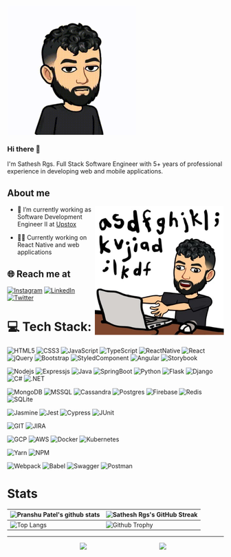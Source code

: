 <img align="center" width="300" height="300" src="https://github.com/satheshrgs/satheshrgs/blob/b9f962b63be47a4ee1daa1bace53d669e6f8ea78/assets/bitmoji.gif">

### Hi there 👋
I'm Sathesh Rgs. Full Stack Software Engineer with 5+ years of professional experience in developing web and mobile applications.

## About me

<img align="right" width="300" height="300" src="https://raw.githubusercontent.com/satheshrgs/satheshrgs/initial/assets/bitmoji.jpeg">


- 🔭 I’m currently working as Software Development Engineer II at [Upstox](https://upstox.com/)

- 👨‍💻 Currently working on React Native and web applications


## 🌐 Reach me at
[![Instagram](https://img.shields.io/badge/Instagram-%23E4405F.svg?&style=for-the-badge&logo=Instagram&logoColor=white)](https://www.instagram.com/satheshrgs/) 
[![LinkedIn](https://img.shields.io/badge/LinkedIn-%230077B5.svg?&style=for-the-badge&logo=linkedin&logoColor=white)](https://www.linkedin.com/in/sathesh-rgs-536123a0/) 
[![Twitter](https://img.shields.io/badge/Twitter-%231DA1F2.svg?&style=for-the-badge&logo=Twitter&logoColor=white)](https://twitter.com/sathesh_rgs) 


# 💻 Tech Stack:
<span><img alt="HTML5" src="https://img.shields.io/badge/HTML5-E34F26?style=for-the-badge&logo=html5&logoColor=white" ></span>
<span><img alt="CSS3" src="https://img.shields.io/badge/CSS3-1572B6?style=for-the-badge&logo=css3&logoColor=whitee" ></span>
<span><img alt="JavaScript" src="https://img.shields.io/badge/JavaScript-323330?style=for-the-badge&logo=javascript&logoColor=F7DF1E" ></span>
<span><img alt="TypeScript" src="https://img.shields.io/badge/TypeScript-007ACC?style=for-the-badge&logo=typescript&logoColor=white" ></span>
<span><img alt="ReactNative" src="https://img.shields.io/badge/React_Native-20232A?style=for-the-badge&logo=react&logoColor=61DAFB"></span>
<span><img alt="React" src="https://img.shields.io/badge/React-20232A?style=for-the-badge&logo=react&logoColor=61DAFB"></span>
<span><img alt="jQuery" src="https://img.shields.io/badge/jQuery-0769AD?style=for-the-badge&logo=jquery&logoColor=white"></span>
<span><img alt="Bootstrap" src="https://img.shields.io/badge/Bootstrap-563D7C?style=for-the-badge&logo=bootstrap&logoColor=white"></span>
<span><img alt="StyledComponent" src="https://img.shields.io/badge/styled--components-DB7093?style=for-the-badge&logo=styled-components&logoColor=white"></span>
<span><img alt="Angular" src="https://img.shields.io/badge/Angular-DD0031?style=for-the-badge&logo=angular&logoColor=white"></span>
<span><img alt="Storybook" src="https://img.shields.io/badge/storybook-FF4785?style=for-the-badge&logo=storybook&logoColor=white"></span>

<span><img alt="Nodejs" src="https://img.shields.io/badge/Node.js-339933?style=for-the-badge&logo=nodedotjs&logoColor=white"></span>
<span><img alt="Expressjs" src="https://img.shields.io/badge/Express.js-000000?style=for-the-badge&logo=express&logoColor=white"></span>
<span><img alt="Java" src="https://img.shields.io/badge/Java-ED8B00?style=for-the-badge&logo=java&logoColor=white" ></span>
<span><img alt="SpringBoot" src="https://img.shields.io/badge/Spring_Boot-F2F4F9?style=for-the-badge&logo=spring-boot"></span>
<span><img alt="Python" src="https://img.shields.io/badge/Python-FFD43B?style=for-the-badge&logo=python&logoColor=blue" ></span>
<span><img alt="Flask" src="https://img.shields.io/badge/Flask-000000?style=for-the-badge&logo=flask&logoColor=white"></span>
<span><img alt="Django" src="https://img.shields.io/badge/Django-092E20?style=for-the-badge&logo=django&logoColor=green"></span>
<span><img alt="C#" src="https://img.shields.io/badge/c%23-%23239120.svg?style=for-the-badge&logo=c-sharp&logoColor=white"></span>
<span><img alt=".NET" src="https://img.shields.io/badge/.NET-5C2D91?style=for-the-badge&logo=.net&logoColor=white"></span>

<span><img alt="MongoDB" src="https://img.shields.io/badge/MongoDB-4EA94B?style=for-the-badge&logo=mongodb&logoColor=white"></span>
<span><img alt="MSSQL" src="https://img.shields.io/badge/Microsoft_SQL_Server-CC2927?style=for-the-badge&logo=microsoft-sql-server&logoColor=white"></span>
<span><img alt="Cassandra" src="https://img.shields.io/badge/Cassandra-1287B1?style=for-the-badge&logo=apache%20cassandra&logoColor=white"></span>
<span><img alt="Postgres" src="https://img.shields.io/badge/PostgreSQL-316192?style=for-the-badge&logo=postgresql&logoColor=white"></span>
<span><img alt="Firebase" src="https://img.shields.io/badge/firebase-ffca28?style=for-the-badge&logo=firebase&logoColor=black"></span>
<span><img alt="Redis" src="https://img.shields.io/badge/redis-%23DD0031.svg?&style=for-the-badge&logo=redis&logoColor=white"></span>
<span><img alt="SQLite" src="https://img.shields.io/badge/SQLite-07405E?style=for-the-badge&logo=sqlite&logoColor=white"></span>


<span><img alt="Jasmine" src="https://img.shields.io/badge/Jasmine-8A4182?style=for-the-badge&logo=Jasmine&logoColor=white"></span>
<span><img alt="Jest" src="https://img.shields.io/badge/Jest-C21325?style=for-the-badge&logo=jest&logoColor=white"></span>
<span><img alt="Cypress" src="https://img.shields.io/badge/Cypress-17202C?style=for-the-badge&logo=cypress&logoColor=white"></span>
<span><img alt="JUnit" src="https://img.shields.io/badge/Junit5-25A162?style=for-the-badge&logo=junit5&logoColor=white"></span>

<span><img alt="GIT" src="https://img.shields.io/badge/GIT-E44C30?style=for-the-badge&logo=git&logoColor=white"></span>
<span><img alt="JIRA" src="https://img.shields.io/badge/Jira-0052CC?style=for-the-badge&logo=Jira&logoColor=white"></span>

<span><img alt="GCP" src="https://img.shields.io/badge/Google_Cloud-4285F4?style=for-the-badge&logo=google-cloud&logoColor=white"></span>
<span><img alt="AWS" src="https://img.shields.io/badge/Amazon_AWS-FF9900?style=for-the-badge&logo=amazonaws&logoColor=white"></span>
<span><img alt="Docker" src="https://img.shields.io/badge/Docker-2CA5E0?style=for-the-badge&logo=docker&logoColor=white"></span>
<span><img alt="Kubernetes" src="https://img.shields.io/badge/kubernetes-326ce5.svg?&style=for-the-badge&logo=kubernetes&logoColor=white"></span>

<span><img alt="Yarn" src="https://img.shields.io/badge/Yarn-2C8EBB?style=for-the-badge&logo=yarn&logoColor=white"></span>
<span><img alt="NPM" src="https://img.shields.io/badge/npm-CB3837?style=for-the-badge&logo=npm&logoColor=white"></span>

<span><img alt="Webpack" src="https://img.shields.io/badge/Webpack-8DD6F9?style=for-the-badge&logo=Webpack&logoColor=white"></span>
<span><img alt="Babel" src="https://img.shields.io/badge/Babel-F9DC3E?style=for-the-badge&logo=babel&logoColor=white"></span>
<span><img alt="Swagger" src="https://img.shields.io/badge/Swagger-85EA2D?style=for-the-badge&logo=Swagger&logoColor=white"></span>
<span><img alt="Postman" src="https://img.shields.io/badge/Postman-FF6C37?style=for-the-badge&logo=Postman&logoColor=white"></span>





# Stats

| ![Pranshu Patel's github stats](https://github-readme-stats.vercel.app/api?username=satheshrgs&theme=default&hide_border=false&include_all_commits=true&count_private=true) | ![Sathesh Rgs's GitHub Streak](https://github-readme-streak-stats.herokuapp.com/?user=satheshrgs&theme=default&hide_border=false&include_all_commits=true&count_private=true) |
| --- | --- |
| ![Top Langs](https://github-readme-stats.vercel.app/api/top-langs/?username=satheshrgs&theme=default&hide_border=false&include_all_commits=true&count_private=true&layout=compact) | ![Github Trophy](https://github-profile-trophy.vercel.app/?username=satheshrgs&include_all_commits=true&count_private=true) |

---

<img align="right" width="150" src="https://user-images.githubusercontent.com/70943732/209951571-93b7afe5-f523-4683-b725-5d94b287e94e.png">

<div align="center">
   <img src="https://visitcount.itsvg.in/api?id=satheshrgs&icon=0&color=0">
</div>
